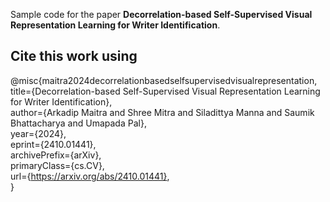 Sample code for the paper **Decorrelation-based Self-Supervised Visual Representation Learning for Writer Identification**.

## Cite this work using
@misc{maitra2024decorrelationbasedselfsupervisedvisualrepresentation, <br>
      title={Decorrelation-based Self-Supervised Visual Representation Learning for Writer Identification}, <br>
      author={Arkadip Maitra and Shree Mitra and Siladittya Manna and Saumik Bhattacharya and Umapada Pal}, <br>
      year={2024}, <br>
      eprint={2410.01441}, <br>
      archivePrefix={arXiv}, <br>
      primaryClass={cs.CV}, <br>
      url={https://arxiv.org/abs/2410.01441},  <br>
}
